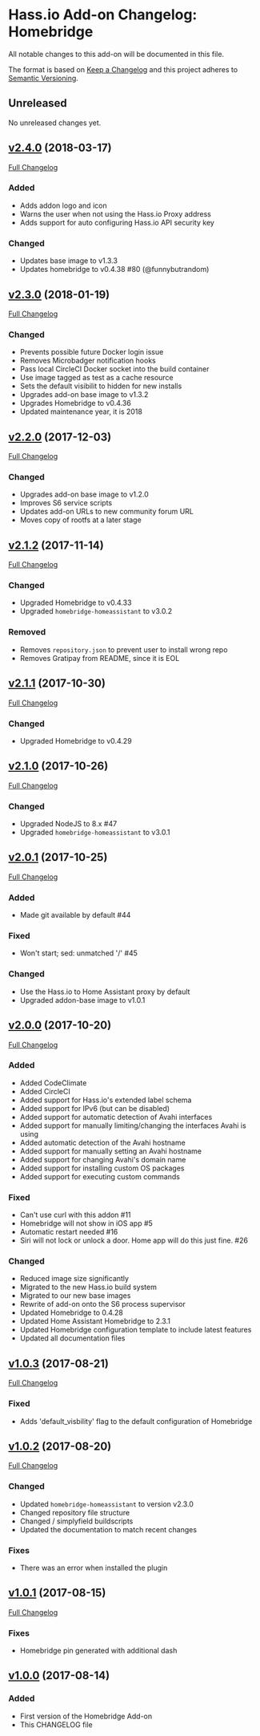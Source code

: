 # Hass.io Add-on Changelog: Homebridge

All notable changes to this add-on will be documented in this file.

The format is based on [Keep a Changelog][keep-a-changelog]
and this project adheres to [Semantic Versioning][semantic-versioning].

## Unreleased

No unreleased changes yet.

## [v2.4.0] (2018-03-17)

[Full Changelog][v2.3.0-v2.4.0]

### Added

- Adds addon logo and icon
- Warns the user when not using the Hass.io Proxy address
- Adds support for auto configuring Hass.io API security key

### Changed

- Updates base image to v1.3.3
- Updates homebridge to v0.4.38 #80 (@funnybutrandom)

## [v2.3.0] (2018-01-19)

[Full Changelog][v2.2.0-v2.3.0]

### Changed

- Prevents possible future Docker login issue
- Removes Microbadger notification hooks
- Pass local CircleCI Docker socket into the build container
- Use image tagged as test as a cache resource
- Sets the default visibilit to hidden for new installs
- Upgrades add-on base image to v1.3.2
- Upgrades Homebridge to v0.4.36
- Updated maintenance year, it is 2018

## [v2.2.0] (2017-12-03)

[Full Changelog][v2.1.2-v2.2.0]

### Changed

- Upgrades add-on base image to v1.2.0
- Improves S6 service scripts
- Updates add-on URLs to new community forum URL
- Moves copy of rootfs at a later stage

## [v2.1.2] (2017-11-14)

[Full Changelog][v2.1.1-v2.1.2]

### Changed

- Upgraded Homebridge to v0.4.33
- Upgraded `homebridge-homeassistant` to v3.0.2

### Removed

- Removes `repository.json` to prevent user to install wrong repo
- Removes Gratipay from README, since it is EOL

## [v2.1.1] (2017-10-30)

[Full Changelog][v2.1.0-v2.1.1]

### Changed

- Upgraded Homebridge to v0.4.29

## [v2.1.0] (2017-10-26)

[Full Changelog][v2.0.1-v2.1.0]

### Changed

- Upgraded NodeJS to 8.x #47
- Upgraded `homebridge-homeassistant` to v3.0.1

## [v2.0.1] (2017-10-25)

[Full Changelog][v2.0.0-v2.0.1]

### Added

- Made git available by default #44

### Fixed

- Won't start; sed: unmatched '/' #45

### Changed

- Use the Hass.io to Home Assistant proxy by default
- Upgraded addon-base image to v1.0.1

## [v2.0.0] (2017-10-20)

[Full Changelog][v1.0.3-v2.0.0]

### Added

- Added CodeClimate
- Added CircleCI
- Added support for Hass.io's extended label schema
- Added support for IPv6 (but can be disabled)
- Added support for automatic detection of Avahi interfaces
- Added support for manually limiting/changing the interfaces Avahi is using
- Added automatic detection of the Avahi hostname
- Added support for manually setting an Avahi hostname
- Added support for changing Avahi's domain name
- Added support for installing custom OS packages
- Added support for executing custom commands

### Fixed

- Can't use curl with this addon #11
- Homebridge will not show in iOS app #5
- Automatic restart needed #16
- Siri will not lock or unlock a door. Home app will do this just fine. #26

### Changed

- Reduced image size significantly
- Migrated to the new Hass.io build system
- Migrated to our new base images
- Rewrite of add-on onto the S6 process supervisor
- Updated Homebridge to 0.4.28
- Updated Home Assistant Homebridge to 2.3.1
- Updated Homebridge configuration template to include latest features
- Updated all documentation files

## [v1.0.3] (2017-08-21)

[Full Changelog][v1.0.2-v1.0.3]

### Fixed

- Adds 'default_visbility' flag to the default configuration of Homebridge

## [v1.0.2] (2017-08-20)

[Full Changelog][v1.0.1-v1.0.2]

### Changed

- Updated `homebridge-homeassistant` to version v2.3.0
- Changed repository file structure
- Changed / simplyfield buildscripts
- Updated the documentation to match recent changes

### Fixes

- There was an error when installed the plugin

## [v1.0.1] (2017-08-15)

[Full Changelog][v1.0.0-v1.0.1]

### Fixes

- Homebridge pin generated with additional dash

## [v1.0.0] (2017-08-14)

### Added

- First version of the Homebridge Add-on
- This CHANGELOG file

[keep-a-changelog]: http://keepachangelog.com/en/1.0.0/
[semantic-versioning]: http://semver.org/spec/v2.0.0.html
[v1.0.0-v1.0.1]: https://github.com/hassio-addons/addon-homebridge/compare/v1.0.0...v1.0.1
[v1.0.0]: https://github.com/hassio-addons/addon-homebridge/tree/v1.0.0
[v1.0.1-v1.0.2]: https://github.com/hassio-addons/addon-homebridge/compare/v1.0.1...v1.0.2
[v1.0.1]: https://github.com/hassio-addons/addon-homebridge/tree/v1.0.1
[v1.0.2-v1.0.3]: https://github.com/hassio-addons/addon-homebridge/compare/v1.0.2...v1.0.3
[v1.0.2]: https://github.com/hassio-addons/addon-homebridge/tree/v1.0.2
[v1.0.3-v2.0.0]: https://github.com/hassio-addons/addon-homebridge/compare/v1.0.3...v2.0.0
[v1.0.3]: https://github.com/hassio-addons/addon-homebridge/tree/v1.0.3
[v2.0.0-v2.0.1]: https://github.com/hassio-addons/addon-homebridge/compare/v2.0.0...v2.0.1
[v2.0.0]: https://github.com/hassio-addons/addon-homebridge/tree/v2.0.0
[v2.0.1-v2.1.0]: https://github.com/hassio-addons/addon-homebridge/compare/v2.0.1...v2.1.0
[v2.0.1]: https://github.com/hassio-addons/addon-homebridge/tree/v2.0.1
[v2.1.0-v2.1.1]: https://github.com/hassio-addons/addon-homebridge/compare/v2.1.0...v2.1.1
[v2.1.0]: https://github.com/hassio-addons/addon-homebridge/tree/v2.1.0
[v2.1.1-v2.1.2]: https://github.com/hassio-addons/addon-homebridge/compare/v2.1.1...v2.1.2
[v2.1.1]: https://github.com/hassio-addons/addon-homebridge/tree/v2.1.1
[v2.1.2-v2.2.0]: https://github.com/hassio-addons/addon-homebridge/compare/v2.1.2...v2.2.0
[v2.1.2]: https://github.com/hassio-addons/addon-homebridge/tree/v2.1.2
[v2.2.0-v2.3.0]: https://github.com/hassio-addons/addon-homebridge/compare/v2.2.0...v2.3.0
[v2.2.0]: https://github.com/hassio-addons/addon-homebridge/tree/v2.2.0
[v2.3.0-v2.4.0]: https://github.com/hassio-addons/addon-homebridge/compare/v2.3.0...v2.4.0
[v2.3.0]: https://github.com/hassio-addons/addon-homebridge/tree/v2.3.0
[v2.4.0]: https://github.com/hassio-addons/addon-homebridge/tree/v2.4.0
